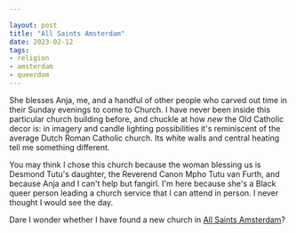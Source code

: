 ```yaml
---

layout: post
title: "All Saints Amsterdam"
date: 2023-02-12
tags:
- religion
- amsterdam
- queerdom
---
```

She blesses Anja, me, and a handful of other people who carved out time in their Sunday evenings to come to Church. I have never been inside this particular church building before, and chuckle at how *new* the Old Catholic decor is: in imagery and candle lighting possibilities it's reminiscent of the average Dutch Roman Catholic church. Its white walls and central heating tell me something different.

You may think I chose this church because the woman blessing us is Desmond Tutu's daughter, the Reverend Canon Mpho Tutu van Furth, and because Anja and I can't help but fangirl. I'm here because she's a Black queer person leading a church service that I can attend in person. I never thought I would see the day. 

Dare I wonder whether I have found a new church in [All Saints Amsterdam](https://allsaintsamsterdam.com/)?